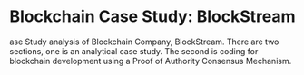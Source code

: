 # Blockchain Case Study: BlockStream
ase Study analysis of  Blockchain Company, BlockStream. There are two sections, one is an analytical case study. The second is coding for blockchain development using a Proof of Authority Consensus Mechanism. 


